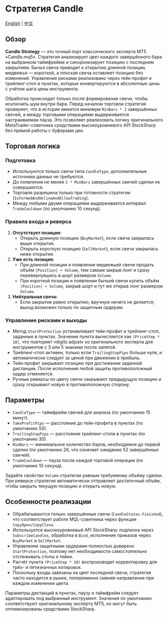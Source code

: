 # Стратегия Candle
[English](README.md) | [中文](README_cn.md)

## Обзор
**Candle Strategy** — это точный порт классического эксперта MT5 «Candle.mq5». Стратегия анализирует цвет каждого завершённого бара на выбранном таймфрейме и синхронизирует позицию с последним закрытием. Бычья свеча приводит к открытию длинной позиции, медвежья — короткой, а плоская свеча оставляет позицию без изменений. Управление рисками реализовано через тейк-профит и трейлинг-стоп в пунктах, которые конвертируются в абсолютные цены с учётом шага цены инструмента.

Обработка происходит только после формирования свечи, чтобы исключить шум внутри бара. Перед началом торговли стратегия проверяет, что в истории имеется минимум `MinBars * 2` завершённых свечей, а между торговыми операциями выдерживается настраиваемая пауза. Это позволяет реализовать логику оригинального MetaTrader-советника средствами высокоуровневого API StockSharp без прямой работы с буферами цен.

## Торговая логика
### Подготовка
- Используются только свечи типа `CandleType`; дополнительные источники данных не требуются.
- До появления не менее `2 * MinBars` завершённых свечей сделки не совершаются.
- Торговля разрешена только при готовности стратегии (`IsFormedAndOnlineAndAllowTrading`).
- Между любыми двумя операциями выдерживается интервал `TradeCooldown` (по умолчанию 10 секунд).

### Правила входа и реверса
1. **Отсутствует позиция:**
   - Открыть длинную позицию (`BuyMarket`), если свеча закрылась выше открытия.
   - Открыть короткую позицию (`SellMarket`), если свеча закрылась ниже открытия.
2. **Уже есть позиция:**
   - При длинной позиции и появлении медвежьей свечи продать объём `|Position| + Volume`, тем самым закрыв лонг и сразу перевернувшись в шорт размером `Volume`.
   - При короткой позиции и появлении бычьей свечи купить объём `|Position| + Volume`, закрыв шорт и тут же открыв лонг размером `Volume`.
3. **Нейтральная свеча:**
   - Если закрытие равно открытию, вручную ничего не делается; выход возможен только по защитным ордерам.

### Управление рисками и выходы
- Метод `StartProtection` устанавливает тейк-профит и трейлинг-стоп, заданные в пунктах. Значение пункта вычисляется как `(PriceStep * 10)`, что повторяет «digits adjust» из оригинального эксперта для инструментов с 3 или 5 знаками после запятой.
- Трейлинг-стоп активен, только если `TrailingStopPips` больше нуля, и автоматически следует за ценой при движении в прибыль.
- Тейк-профит закрывает позицию при достижении заданной дистанции. После исполнения любой защиты противоположный ордер отменяется.
- Ручные реверсы по цвету свечи закрывают предыдущую позицию и сразу открывают новую в противоположную сторону.

## Параметры
- `CandleType` — таймфрейм свечей для анализа (по умолчанию 15 минут).
- `TakeProfitPips` — расстояние до тейк-профита в пунктах (по умолчанию 50).
- `TrailingStopPips` — расстояние трейлинг-стопа в пунктах (по умолчанию 30).
- `MinBars` — минимальное количество баров, необходимое до первой сделки (по умолчанию 26, что означает ожидание 52 завершённых свечей).
- `TradeCooldown` — пауза после каждой торговой операции (по умолчанию 10 секунд).

Задайте свойство `Volume` стратегии равным требуемому объёму сделки. При реверсе стратегия автоматически отправляет достаточный объём, чтобы закрыть текущую позицию и открыть новую.

## Особенности реализации
- Обрабатываются только завершённые свечи (`CandleStates.Finished`), что соответствует работе MQL-советника через функции `CopyOpen/CopyClose`.
- Используется высокоуровневый API StockSharp: подписка через `SubscribeCandles`, обработка в `Bind`, исполнение приказов через `BuyMarket` и `SellMarket`.
- Управление защитными ордерами полностью доверено `StartProtection`, поэтому нет необходимости самостоятельно отслеживать стопы и тейки.
- Расчёт пункта `(PriceStep * 10)` воспроизводит корректировку для трёх- и пятизначных котировок.
- Поскольку входы завязаны на цвет последней свечи, стратегия часто находится в рынке, попеременно сменяя направление при каждом изменении цвета.

Параметры дистанций в пунктах, паузу и таймфрейм следует адаптировать под выбранный инструмент. Значения по умолчанию соответствуют оригинальному эксперту MT5, но могут быть оптимизированы средствами StockSharp.
